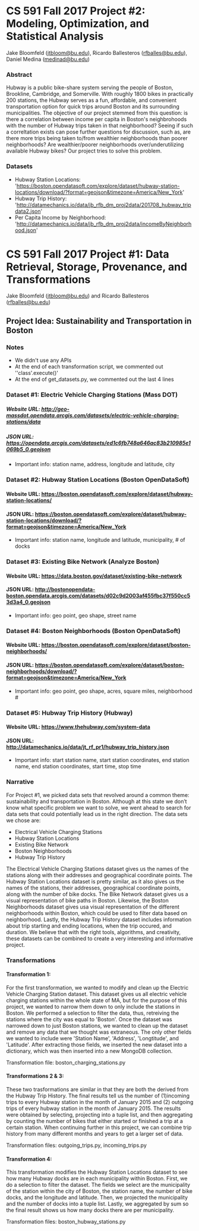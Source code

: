 # CS 591 Fall 2017 Project #2: Modeling, Optimization, and Statistical Analysis
Jake Bloomfeld (jtbloom@bu.edu), Ricardo Ballesteros (rfballes@bu.edu), Daniel Medina (medinad@bu.edu)

### Abstract
Hubway is a public bike-share system serving the people of Boston, Brookline, Cambridge, and Somerville. With roughly 1800 bikes in practically 200 stations, the Hubway serves as a fun, affordable, and convenient transportation option for quick trips around Boston and its surrounding municipalities. The objective of our project stemmed from this question: is there a correlation between income per capita in Boston's neighbrohoods with the number of Hubway trips taken in that neighborhood? Seeing if such a correltation exists can pose further questions for discussion, such as, are there more trips being taken to/from wealthier neighborhoods than poorer neighborhoods? Are wealthier/poorer neighborhoods over/underutilizing available Hubway bikes? Our project tries to solve this problem.

### Datasets
* Hubway Station Locations: 'https://boston.opendatasoft.com/explore/dataset/hubway-station-locations/download/?format=geojson&timezone=America/New_York'
* Hubway Trip History: 'http://datamechanics.io/data/jb_rfb_dm_proj2data/201708_hubway_tripdata2.json'
* Per Capita Income by Neighborhood: 'http://datamechanics.io/data/jb_rfb_dm_proj2data/incomeByNeighborhood.json'




# CS 591 Fall 2017 Project #1: Data Retrieval, Storage, Provenance, and Transformations 
Jake Bloomfeld (jtbloom@bu.edu) and Ricardo Ballesteros (rfballes@bu.edu)
## Project Idea: Sustainability and Transportation in Boston

### Notes
* We didn't use any APIs
* At the end of each transformation script, we commented out ''class'.execute()'
* At the end of get_datasets.py, we commented out the last 4 lines

### Dataset #1: Electric Vehicle Charging Stations (Mass DOT)
##### Website URL: http://geo-massdot.opendata.arcgis.com/datasets/electric-vehicle-charging-stations/data
##### JSON URL: https://opendata.arcgis.com/datasets/ed1c6fb748a646ac83b210985e1069b5_0.geojson
* Important info: station name, address, longitude and latitude, city
  
### Dataset #2: Hubway Station Locations (Boston OpenDataSoft)
#### Website URL: https://boston.opendatasoft.com/explore/dataset/hubway-station-locations/
#### JSON URL: https://boston.opendatasoft.com/explore/dataset/hubway-station-locations/download/?format=geojson&timezone=America/New_York
* Important info: station name, longitude and latitude, municipality, # of docks

### Dataset #3: Existing Bike Network (Analyze Boston)
#### Website URL: https://data.boston.gov/dataset/existing-bike-network
#### JSON URL: http://bostonopendata-boston.opendata.arcgis.com/datasets/d02c9d2003af455fbc37f550cc53d3a4_0.geojson
* Important info: geo point, geo shape, street name
  
### Dataset #4: Boston Neighborhoods (Boston OpenDataSoft)
#### Website URL: https://boston.opendatasoft.com/explore/dataset/boston-neighborhoods/
#### JSON URL: https://boston.opendatasoft.com/explore/dataset/boston-neighborhoods/download/?format=geojson&timezone=America/New_York
* Important info: geo point, geo shape, acres, square miles, neighborhood #

### Dataset #5: Hubway Trip History (Hubway)
#### Website URL: https://www.thehubway.com/system-data
#### JSON URL: http://datamechanics.io/data/jt_rf_pr1/hubway_trip_history.json
* Important info: start station name, start station coordinates, end station name, end station coordinates, start time, stop time

### Narrative
For Project  #1, we picked data sets that revolved around a common theme: sustainability and transportation in Boston. Although at this state we don’t know what specific problem we want to solve, we went ahead to search for data sets that could potentially lead us in the right direction. The data sets we chose are:

* Electrical Vehicle Charging Stations 
* Hubway Station Locations
* Existing Bike Network
* Boston Neighborhoods
* Hubway Trip History

The Electrical Vehicle Charging Stations dataset gives us the names of the stations along with their addresses and geographical coordinate points. The Hubway Station Locations dataset is pretty similar, as it also gives us the names of the stations, their addresses, geographical coordinate points, along with the number of bike docks. The Bike Network dataset gives us a visual representation of bike paths in Boston. Likewise, the Boston Neighborhoods dataset gives usa visual representation of the different neighborhoods within Boston, which could be used to filter data based on neighborhood. Lastly, the Hubway Trip History dataset includes information about trip starting and ending locations, when the trip occured, and duration. We believe that with the right tools, algorithms, and creativity, these datasets can be combined to create a very interesting and informative project.

### Transformations
#### Transformation 1:
For the first transformation, we wanted to modify and clean up the Electric Vehicle Charging Station dataset. This dataset gives us all electric vehicle charging stations within the whole state of MA, but for the purpose of this project, we wanted to narrow them down to only include the stations in Boston. We performed a selection to filter the data, thus, retreiving the stations where the city was equal to 'Boston'. Once the dataset was narrowed down to just Boston stations, we wanted to clean up the dataset and remove any data that we thought was extraneous. The only other fields we wanted to include were 'Station Name', 'Address', 'Longtitude', and 'Latitude'. After extracting those fields, we inserted the new dataset into a dictionary, which was then inserted into a new MongoDB collection.

Transformation file: boston_charging_stations.py

#### Transformations 2 & 3:
These two trasformations are similar in that they are both the derived from the Hubway Trip History. The final results tell us the number of (1)incoming trips to every Hubway station in the month of January 2015 and (2) outgoing trips of every hubway station in the month of January 2015. The results were obtained by selecting, projecting into a tuple list, and then aggregating by counting the number of bikes that either started or finished a trip at a certain station. When continuing further in this project, we can combine trip history from many different months and years to get a larger set of data.

Transformation files: outgoing_trips.py, incoming_trips.py

#### Transformation 4:
This transformation modifies the Hubway Station Locations dataset to see how many Hubway docks are in each municipality within Boston. First, we do a selection to filter the dataset. The fields we select are the municipality of the station within the city of Boston, the station name, the number of bike docks, and the longitude and latitude. Then, we projected the municipality and the number of docks into a tuple list. Lastly, we aggregated by sum so the final result shows us how many docks there are per municipality.

Transformation files: boston_hubway_stations.py
 
 
